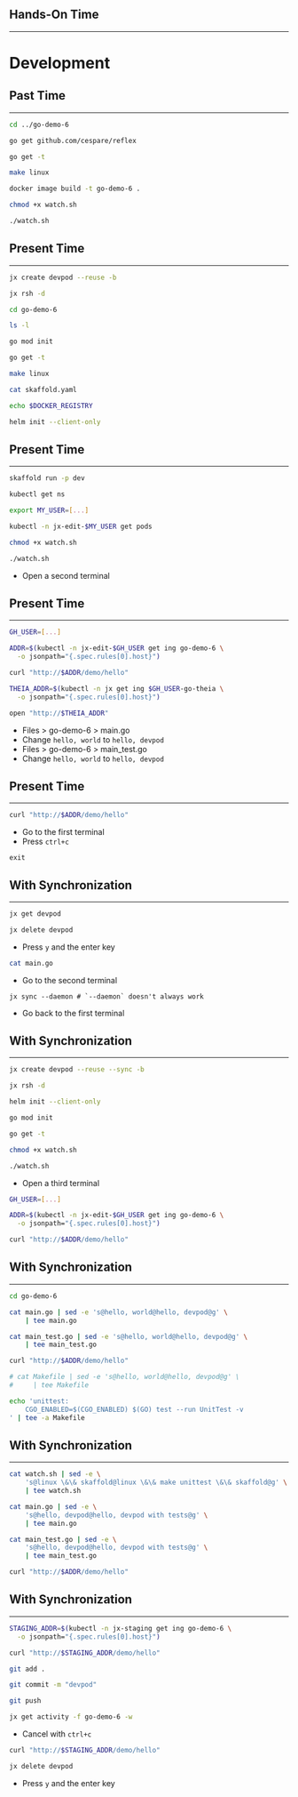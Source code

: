 ## Hands-On Time

---

# Development


## Past Time

---

```bash
cd ../go-demo-6

go get github.com/cespare/reflex

go get -t

make linux

docker image build -t go-demo-6 .

chmod +x watch.sh

./watch.sh
```


## Present Time

---

```bash
jx create devpod --reuse -b

jx rsh -d

cd go-demo-6

ls -l

go mod init

go get -t

make linux

cat skaffold.yaml

echo $DOCKER_REGISTRY

helm init --client-only
```


## Present Time

---

```bash
skaffold run -p dev

kubectl get ns

export MY_USER=[...]

kubectl -n jx-edit-$MY_USER get pods

chmod +x watch.sh

./watch.sh
```

* Open a second terminal


## Present Time

---

```bash
GH_USER=[...]

ADDR=$(kubectl -n jx-edit-$GH_USER get ing go-demo-6 \
  -o jsonpath="{.spec.rules[0].host}")

curl "http://$ADDR/demo/hello"

THEIA_ADDR=$(kubectl -n jx get ing $GH_USER-go-theia \
  -o jsonpath="{.spec.rules[0].host}")

open "http://$THEIA_ADDR"
```

* Files > go-demo-6 > main.go
* Change `hello, world` to `hello, devpod`
* Files > go-demo-6 > main_test.go
* Change `hello, world` to `hello, devpod`


## Present Time

---

```bash
curl "http://$ADDR/demo/hello"
```

* Go to the first terminal
* Press `ctrl+c`

```
exit
```


## With Synchronization

---

```bash
jx get devpod

jx delete devpod
```

* Press `y` and the enter key

```bash
cat main.go
```

* Go to the second terminal

```
jx sync --daemon # `--daemon` doesn't always work
```

* Go back to the first terminal


## With Synchronization

---

```bash
jx create devpod --reuse --sync -b

jx rsh -d

helm init --client-only

go mod init

go get -t

chmod +x watch.sh

./watch.sh
```

* Open a third terminal

```bash
GH_USER=[...]

ADDR=$(kubectl -n jx-edit-$GH_USER get ing go-demo-6 \
  -o jsonpath="{.spec.rules[0].host}")

curl "http://$ADDR/demo/hello"
```


## With Synchronization

---

```bash
cd go-demo-6

cat main.go | sed -e 's@hello, world@hello, devpod@g' \
    | tee main.go

cat main_test.go | sed -e 's@hello, world@hello, devpod@g' \
    | tee main_test.go

curl "http://$ADDR/demo/hello"

# cat Makefile | sed -e 's@hello, world@hello, devpod@g' \
#     | tee Makefile

echo 'unittest: 
	CGO_ENABLED=$(CGO_ENABLED) $(GO) test --run UnitTest -v
' | tee -a Makefile
```


## With Synchronization

---

```bash
cat watch.sh | sed -e \
    's@linux \&\& skaffold@linux \&\& make unittest \&\& skaffold@g' \
    | tee watch.sh

cat main.go | sed -e \
    's@hello, devpod@hello, devpod with tests@g' \
    | tee main.go

cat main_test.go | sed -e \
    's@hello, devpod@hello, devpod with tests@g' \
    | tee main_test.go

curl "http://$ADDR/demo/hello"
```


## With Synchronization

---

```bash
STAGING_ADDR=$(kubectl -n jx-staging get ing go-demo-6 \
  -o jsonpath="{.spec.rules[0].host}")

curl "http://$STAGING_ADDR/demo/hello"

git add .

git commit -m "devpod"

git push

jx get activity -f go-demo-6 -w
```

* Cancel with `ctrl+c`

```bash
curl "http://$STAGING_ADDR/demo/hello"

jx delete devpod
```

* Press `y` and the enter key

